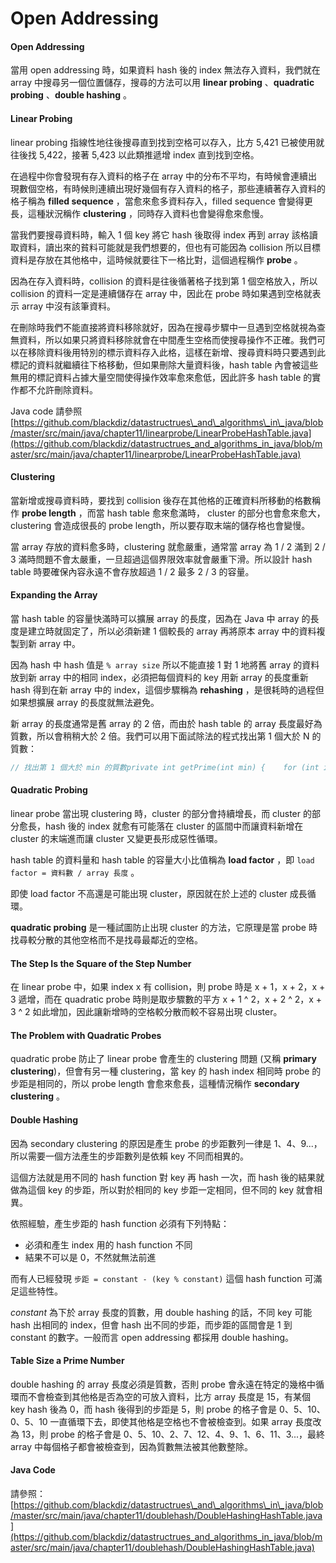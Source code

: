 # Open Addressing

#### Open Addressing

當用 open addressing 時，如果資料 hash 後的 index 無法存入資料，我們就在 array 中搜尋另一個位置儲存，搜尋的方法可以用 **linear probing** 、**quadratic probing** 、**double hashing** 。

#### Linear Probing

linear probing 指線性地往後搜尋直到找到空格可以存入，比方 5,421 已被使用就往後找 5,422，接著 5,423 以此類推遞增 index 直到找到空格。 

在過程中你會發現有存入資料的格子在 array 中的分布不平均，有時候會連續出現數個空格，有時候則連續出現好幾個有存入資料的格子，那些連續著存入資料的格子稱為 **filled sequence** ，當愈來愈多資料存入，filled sequence 會變得更長，這種狀況稱作 **clustering** ，同時存入資料也會變得愈來愈慢。

當我們要搜尋資料時，輸入 1 個 key 將它 hash 後取得 index 再到 array 該格讀取資料，讀出來的貧料可能就是我們想要的，但也有可能因為 collision 所以目標資料是存放在其他格中，這時候就要往下一格比對，這個過程稱作 **probe** 。

因為在存入資料時，collision 的資料是往後循著格子找到第 1 個空格放入，所以 collision 的資料一定是連續儲存在 array 中，因此在 probe 時如果遇到空格就表示 array 中沒有該筆資料。

在刪除時我們不能直接將資料移除就好，因為在搜尋步驟中一旦遇到空格就視為查無資料，所以如果只將資料移除就會在中間產生空格而使搜尋操作不正確。我們可以在移除資料後用特別的標示資料存入此格，這樣在新增、搜尋資料時只要遇到此標記的資料就繼續往下格移動，但如果刪除大量資料後，hash table 內會被這些無用的標記資料占據大量空間使得操作效率愈來愈低，因此許多 hash table 的實作都不允許刪除資料。

Java code 請參照[https://github.com/blackdiz/datastructrues\_and\_algorithms\_in\_java/blob/master/src/main/java/chapter11/linearprobe/LinearProbeHashTable.java](https://github.com/blackdiz/datastructrues_and_algorithms_in_java/blob/master/src/main/java/chapter11/linearprobe/LinearProbeHashTable.java)

#### Clustering

當新增或搜尋資料時，要找到 collision 後存在其他格的正確資料所移動的格數稱作 **probe length** ，而當 hash table 愈來愈滿時， cluster 的部分也會愈來愈大，clustering 會造成很長的 probe length，所以要存取末端的儲存格也會變慢。

當 array 存放的資料愈多時，clustering 就愈嚴重，通常當 array 為 1 / 2 滿到 2 / 3 滿時問題不會太嚴重，一旦超過這個界限效率就會嚴重下滑。所以設計 hash table 時要確保內容永遠不會存放超過 1 / 2 最多 2 / 3 的容量。

#### Expanding the Array

當 hash table 的容量快滿時可以擴展 array 的長度，因為在 Java 中 array 的長度是建立時就固定了，所以必須新建 1 個較長的 array 再將原本 array 中的資料複製到新 array 中。

因為 hash 中 hash 值是 `% array size` 所以不能直接 1 對 1 地將舊  array 的資料放到新 array 中的相同 index，必須把每個資料的 key 用新 array 的長度重新 hash 得到在新 array 中的 index，這個步驟稱為 **rehashing** ，是很耗時的過程但如果想擴展 array 的長度就無法避免。

新 array 的長度通常是舊 array 的 2 倍，而由於 hash table 的 array 長度最好為質數，所以會稍稍大於 2 倍。我們可以用下面試除法的程式找出第 1 個大於 N 的質數：

```java
// 找出第 1 個大於 min 的質數private int getPrime(int min) {    for (int i = min + 1; true; i++) {        if (isPrime(i)) {            return i;        }    }}// 任何合數 n = a * b，a、b 為質數，則可能的組合為 1 < a <= b < n// 因為 a <= b 所以如果分別 * a 和 * b // 可得 a ^ 2 <= a * b 和 a * b <= b ^ 2// 故 a ^ 2 <= n <= b ^ 2// 再開方根可得// a <= sqrt(n) <= b// 故 n 的因數最大為 sqrt(n)// 如果 2 ~ sqrt(n) 中間有可以整除 n，則 n 即為合數，反之則為質數private boolean isPrime(int n) {    for (int i = 2; i * i <= n; i++) {        if (n % i == 0) {            return false;        }    }    return true;}
```

#### Quadratic Probing

linear probe 當出現 clustering 時，cluster 的部分會持續增長，而 cluster 的部分愈長，hash 後的 index 就愈有可能落在 cluster 的區間中而讓資料新增在 cluster 的末端進而讓 cluster 又變更長形成惡性循環。

hash table 的資料量和 hash table 的容量大小比值稱為 **load factor** ，即 `load factor = 資料數 / array 長度` 。

即使 load factor 不高還是可能出現 cluster，原因就在於上述的 cluster 成長循環。

**quadratic probing** 是一種試圖防止出現 cluster 的方法，它原理是當 probe 時找尋較分散的其他空格而不是找尋最鄰近的空格。

#### The Step Is the Square of the Step Number

在 linear probe 中，如果 index x 有 collision，則 probe 時是 x + 1，x + 2，x + 3 遞增，而在 quadratic probe 時則是取步驟數的平方 x + 1 ^ 2，x + 2 ^ 2，x + 3 ^ 2 如此增加，因此讓新增時的空格較分散而較不容易出現 cluster。

#### The Problem with Quadratic Probes

quadratic probe 防止了 linear probe 會產生的 clustering 問題 \(又稱 **primary clustering**\)，但會有另一種 clustering，當 key 的 hash index 相同時 probe 的步距是相同的，所以  probe length 會愈來愈長，這種情況稱作 **secondary clustering** 。

#### Double Hashing

因為 secondary clustering 的原因是產生 probe 的步距數列一律是 1、4、9...，所以需要一個方法產生的步距數列是依賴 key 不同而相異的。

這個方法就是用不同的 hash function 對 key 再 hash  一次，而 hash 後的結果就做為這個 key 的步距，所以對於相同的 key 步距一定相同，但不同的 key 就會相異。

依照經驗，產生步距的 hash function 必須有下列特點：

* 必須和產生 index 用的 hash function 不同
* 結果不可以是 0，不然就無法前進

而有人已經發現 `步距 = constant - (key % constant)` 這個 hash function 可滿足這些特性。

_constant_ 為下於 array 長度的質數，用 double hashing 的話，不同 key 可能 hash 出相同的 index，但會 hash 出不同的步距，而步距的區間會是 1 到 constant 的數字。一般而言 open addressing 都採用 double hashing。

#### Table Size a Prime Number

double hashing 的 array 長度必須是質數，否則 probe 會永遠在特定的幾格中循環而不會檢查到其他格是否為空的可放入資料，比方 array 長度是 15，有某個 key hash 後為 0，而 hash 後得到的步距是 5，則 probe 的格子會是 0、5、10、0、5、10 一直循環下去，即使其他格是空格也不會被檢查到。如果 array 長度改為 13，則 probe 的格子會是 0、5、10、2、7、12、4、9、1、6、11、3...，最終 array 中每個格子都會被檢查到，因為質數無法被其他數整除。

#### Java Code

請參照：[https://github.com/blackdiz/datastructrues\_and\_algorithms\_in\_java/blob/master/src/main/java/chapter11/doublehash/DoubleHashingHashTable.java](https://github.com/blackdiz/datastructrues_and_algorithms_in_java/blob/master/src/main/java/chapter11/doublehash/DoubleHashingHashTable.java)

